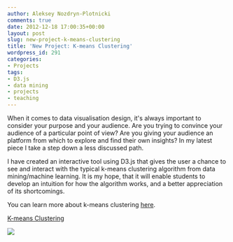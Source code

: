```yaml
---
author: Aleksey Nozdryn-Plotnicki
comments: true
date: 2012-12-18 17:00:35+00:00
layout: post
slug: new-project-k-means-clustering
title: 'New Project: K-means Clustering'
wordpress_id: 291
categories:
- Projects
tags:
- D3.js
- data mining
- projects
- teaching
---
```


When it comes to data visualisation design, it's always important to consider your purpose and your audience. Are you trying to convince your audience of a particular point of view? Are you giving your audience an platform from which to explore and find their own insights? In my latest piece I take a step down a less discussed path.





I have created an interactive tool using D3.js that gives the user a chance to see and interact with the typical k-means clustering algorithm from data mining/machine learning. It is my hope, that it will enable students to develop an intuition for how the algorithm works, and a better appreciation of its shortcomings.





You can learn more about k-means clustering [here](http://en.wikipedia.org/wiki/K-means_clustering).



[K-means Clustering](http://alekseynp.com/portfolio/k-means.html)  

[![](http://alekseynp.com/wp-content/uploads/2012/12/kmeans.png)](http://alekseynp.com/portfolio/k-means.html)
